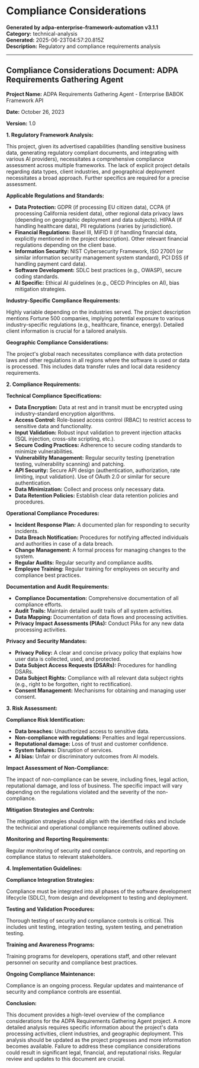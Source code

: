 # Compliance Considerations

**Generated by adpa-enterprise-framework-automation v3.1.1**  
**Category:** technical-analysis  
**Generated:** 2025-06-23T04:57:20.815Z  
**Description:** Regulatory and compliance requirements analysis

---

## Compliance Considerations Document: ADPA Requirements Gathering Agent

**Project Name:** ADPA Requirements Gathering Agent - Enterprise BABOK Framework API

**Date:** October 26, 2023

**Version:** 1.0


**1. Regulatory Framework Analysis:**

This project, given its advertised capabilities (handling sensitive business data, generating regulatory compliant documents, and integrating with various AI providers), necessitates a comprehensive compliance assessment across multiple frameworks.  The lack of explicit project details regarding data types, client industries, and geographical deployment necessitates a broad approach.  Further specifics are required for a precise assessment.

**Applicable Regulations and Standards:**

* **Data Protection:** GDPR (if processing EU citizen data), CCPA (if processing California resident data), other regional data privacy laws (depending on geographic deployment and data subjects).  HIPAA (if handling healthcare data),  PII regulations (varies by jurisdiction).
* **Financial Regulations:**  Basel III, MiFID II (if handling financial data, explicitly mentioned in the project description).  Other relevant financial regulations depending on the client base.
* **Information Security:**  NIST Cybersecurity Framework, ISO 27001 (or similar information security management system standard), PCI DSS (if handling payment card data).
* **Software Development:**  SDLC best practices (e.g., OWASP), secure coding standards.
* **AI Specific:**  Ethical AI guidelines (e.g., OECD Principles on AI), bias mitigation strategies.


**Industry-Specific Compliance Requirements:**

Highly variable depending on the industries served.  The project description mentions Fortune 500 companies, implying potential exposure to various industry-specific regulations (e.g., healthcare, finance, energy).  Detailed client information is crucial for a tailored analysis.


**Geographic Compliance Considerations:**

The project's global reach necessitates compliance with data protection laws and other regulations in all regions where the software is used or data is processed.  This includes data transfer rules and local data residency requirements.


**2. Compliance Requirements:**

**Technical Compliance Specifications:**

* **Data Encryption:**  Data at rest and in transit must be encrypted using industry-standard encryption algorithms.
* **Access Control:**  Role-based access control (RBAC) to restrict access to sensitive data and functionality.
* **Input Validation:**  Robust input validation to prevent injection attacks (SQL injection, cross-site scripting, etc.).
* **Secure Coding Practices:**  Adherence to secure coding standards to minimize vulnerabilities.
* **Vulnerability Management:**  Regular security testing (penetration testing, vulnerability scanning) and patching.
* **API Security:**  Secure API design (authentication, authorization, rate limiting, input validation).  Use of OAuth 2.0 or similar for secure authentication.
* **Data Minimization:**  Collect and process only necessary data.
* **Data Retention Policies:**  Establish clear data retention policies and procedures.


**Operational Compliance Procedures:**

* **Incident Response Plan:**  A documented plan for responding to security incidents.
* **Data Breach Notification:**  Procedures for notifying affected individuals and authorities in case of a data breach.
* **Change Management:**  A formal process for managing changes to the system.
* **Regular Audits:**  Regular security and compliance audits.
* **Employee Training:**  Regular training for employees on security and compliance best practices.


**Documentation and Audit Requirements:**

* **Compliance Documentation:**  Comprehensive documentation of all compliance efforts.
* **Audit Trails:**  Maintain detailed audit trails of all system activities.
* **Data Mapping:**  Documentation of data flows and processing activities.
* **Privacy Impact Assessments (PIAs):** Conduct PIAs for any new data processing activities.


**Privacy and Security Mandates:**

* **Privacy Policy:**  A clear and concise privacy policy that explains how user data is collected, used, and protected.
* **Data Subject Access Requests (DSARs):**  Procedures for handling DSARs.
* **Data Subject Rights:**  Compliance with all relevant data subject rights (e.g., right to be forgotten, right to rectification).
* **Consent Management:**  Mechanisms for obtaining and managing user consent.



**3. Risk Assessment:**

**Compliance Risk Identification:**

* **Data breaches:** Unauthorized access to sensitive data.
* **Non-compliance with regulations:**  Penalties and legal repercussions.
* **Reputational damage:**  Loss of trust and customer confidence.
* **System failures:**  Disruption of services.
* **AI bias:**  Unfair or discriminatory outcomes from AI models.


**Impact Assessment of Non-Compliance:**

The impact of non-compliance can be severe, including fines, legal action, reputational damage, and loss of business.  The specific impact will vary depending on the regulations violated and the severity of the non-compliance.


**Mitigation Strategies and Controls:**

The mitigation strategies should align with the identified risks and include the technical and operational compliance requirements outlined above.


**Monitoring and Reporting Requirements:**

Regular monitoring of security and compliance controls, and reporting on compliance status to relevant stakeholders.


**4. Implementation Guidelines:**

**Compliance Integration Strategies:**

Compliance must be integrated into all phases of the software development lifecycle (SDLC), from design and development to testing and deployment.


**Testing and Validation Procedures:**

Thorough testing of security and compliance controls is critical.  This includes unit testing, integration testing, system testing, and penetration testing.


**Training and Awareness Programs:**

Training programs for developers, operations staff, and other relevant personnel on security and compliance best practices.


**Ongoing Compliance Maintenance:**

Compliance is an ongoing process.  Regular updates and maintenance of security and compliance controls are essential.


**Conclusion:**

This document provides a high-level overview of the compliance considerations for the ADPA Requirements Gathering Agent project.  A more detailed analysis requires specific information about the project's data processing activities, client industries, and geographic deployment.  This analysis should be updated as the project progresses and more information becomes available.  Failure to address these compliance considerations could result in significant legal, financial, and reputational risks.  Regular review and updates to this document are crucial.
